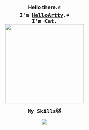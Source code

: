 <h3 align="center">
  <br>Hello there.⭐
  <br>
  <samp>I'm <a href="https://www.instagram.com/ctwsk.__a/">HelloArtty</a>.❤️
  <br> I'm Cat.
  <br>
  <img src="https://media3.giphy.com/media/UQ1EI1ML2ABQdbebup/giphy.gif?cid=790b76111a687a396138a8fcccb967b842741054f92aa369&rid=giphy.gif&ct=s" width="250" />
  <br>
  <p align="center">My Skills😼</p>
<!--   <img src="https://cdn-icons-png.flaticon.com/512/732/732212.png" width="50" />
  <img src="https://cdn-icons-png.flaticon.com/512/732/732190.png" width="50" />
  <img src="https://cdn-icons-png.flaticon.com/512/5968/5968292.png" width="50" />
  <img src="https://www.pngmart.com/files/7/Python-PNG-File.png" width="50" /> -->
<!--   <img src="https://upload.wikimedia.org/wikipedia/commons/thumb/1/18/ISO_C%2B%2B_Logo.svg/640px-ISO_C%2B%2B_Logo.svg.png" width="50" /> -->
  <p align="center">
  <a href="https://skillicons.dev">
    <img src="https://skillicons.dev/icons?i=html,css,js,cpp,py,php,github,figma,react,next,node" /><a>
</p>
  </h3>

